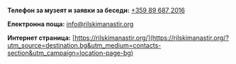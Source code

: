 **Телефон за музеят и заявки за беседи:**
[+359 89 687 2016](tel:+359896872016)

**Електронна поща:**
[info@rilskimanastir.org](mailto:info@rilskimanastir.org)

**Интернет страница:**
[https://rilskimanastir.org/](https://rilskimanastir.org/?utm_source=destination.bg&utm_medium=contacts-section&utm_campaign=location-page-bg)
